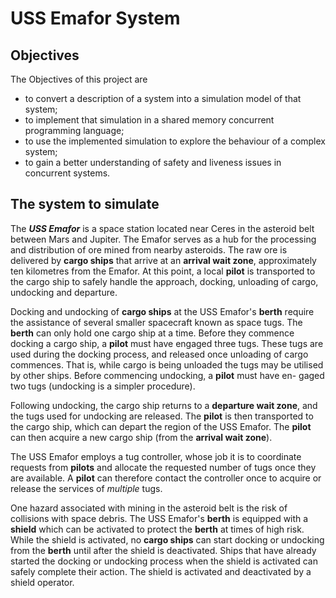 # USS Emafor System

## Objectives

The Objectives of this project are
* to convert a description of a system into a simulation model of
that system; 
* to implement that simulation in a shared memory concurrent programming language; 
* to use the implemented simulation to explore the behaviour of a complex system; 
* to gain a better understanding of safety and liveness issues in concurrent systems.

## The system to simulate

The _**USS Emafor**_ is a space station located near Ceres in the asteroid belt between Mars and Jupiter. The Emafor serves as a hub for the processing and distribution of ore mined from nearby asteroids. The raw ore is delivered by **cargo ships** that arrive at an **arrival wait zone**, approximately ten kilometres from the Emafor. At this point, a local **pilot** is transported to the cargo ship to safely handle the approach, docking, unloading of cargo, undocking and departure. 

Docking and undocking of **cargo ships** at the USS Emafor's **berth** require the assistance of several smaller spacecraft known as space tugs. The **berth** can only hold one cargo ship at a time. Before they commence docking a cargo ship, a **pilot** must have engaged three tugs. These tugs are used during the docking process, and released once unloading of cargo commences. That is, while cargo is being unloaded the tugs may be utilised by other ships. Before commencing undocking, a **pilot** must have en- gaged two tugs (undocking is a simpler procedure).

Following undocking, the cargo ship returns to a **departure wait zone**, and the tugs used for undocking are released. The **pilot** is then transported to the cargo ship, which can depart the region of the USS Emafor. The **pilot** can then acquire a new cargo ship (from the **arrival wait zone**). 

The USS Emafor employs a tug controller, whose job it is to coordinate requests from **pilots** and allocate the requested number of tugs once they are available. A **pilot** can therefore contact the controller once to acquire or release the services of _multiple_ tugs. 

One hazard associated with mining in the asteroid belt is the risk of collisions with space debris. The USS Emafor's **berth** is equipped with a **shield** which can be activated to protect the **berth** at times of high risk. While the shield is activated, no **cargo ships** can start docking or undocking from the **berth** until after the shield is deactivated. Ships that have already started the docking or undocking process when the shield is activated can safely complete their action. The shield is activated and deactivated by a shield operator.
